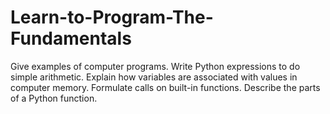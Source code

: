 # Learn-to-Program-The-Fundamentals
Give examples of computer programs. Write Python expressions to do simple arithmetic. Explain how variables are associated with values in computer memory. Formulate calls on built-in functions. Describe the parts of a Python function.
